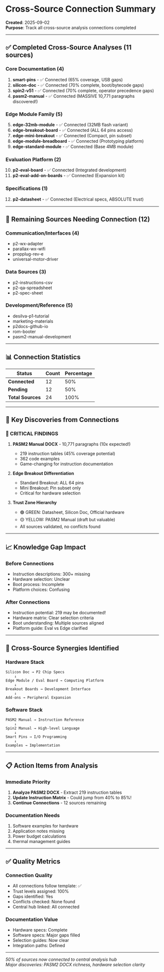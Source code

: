 # Cross-Source Connection Summary

**Created**: 2025-09-02  
**Purpose**: Track all cross-source analysis connections completed

---

## ✅ Completed Cross-Source Analyses (11 sources)

### Core Documentation (4)
1. **smart-pins** - ✅ Connected (65% coverage, USB gaps)
2. **silicon-doc** - ✅ Connected (70% complete, boot/bytecode gaps)
3. **spin2-v51** - ✅ Connected (70% complete, operator precedence gaps)
4. **pasm2-manual** - ✅ Connected (MASSIVE 10,771 paragraphs discovered!)

### Edge Module Family (5)
5. **edge-32mb-module** - ✅ Connected (32MB flash variant)
6. **edge-breakout-board** - ✅ Connected (ALL 64 pins access)
7. **edge-mini-breakout** - ✅ Connected (Compact, pin subset)
8. **edge-module-breadboard** - ✅ Connected (Prototyping platform)
9. **edge-standard-module** - ✅ Connected (Base 4MB module)

### Evaluation Platform (2)
10. **p2-eval-board** - ✅ Connected (Integrated development)
11. **p2-eval-add-on-boards** - ✅ Connected (Expansion kit)

### Specifications (1)
12. **p2-datasheet** - ✅ Connected (Electrical specs, ABSOLUTE trust)

---

## 🔄 Remaining Sources Needing Connection (12)

### Communication/Interfaces (4)
- p2-wx-adapter
- parallax-wx-wifi
- propplug-rev-e
- universal-motor-driver

### Data Sources (3)
- p2-instructions-csv
- p2-qa-spreadsheet
- p2-spec-sheet

### Development/Reference (5)
- desilva-p1-tutorial
- marketing-materials
- p2docs-github-io
- rom-booter
- pasm2-manual-development

---

## 📊 Connection Statistics

| Status | Count | Percentage |
|--------|-------|------------|
| **Connected** | 12 | 50% |
| **Pending** | 12 | 50% |
| **Total Sources** | 24 | 100% |

---

## 🎯 Key Discoveries from Connections

### 🔴 CRITICAL FINDINGS

1. **PASM2 Manual DOCX** - 10,771 paragraphs (10x expected!)
   - 219 instruction tables (45% coverage potential)
   - 362 code examples
   - Game-changing for instruction documentation

2. **Edge Breakout Differentiation**
   - Standard Breakout: ALL 64 pins
   - Mini Breakout: Pin subset only
   - Critical for hardware selection

3. **Trust Zone Hierarchy**
   - 🟢 GREEN: Datasheet, Silicon Doc, Official hardware
   - 🟡 YELLOW: PASM2 Manual (draft but valuable)
   - All sources validated, no conflicts found

---

## 📈 Knowledge Gap Impact

### Before Connections
- Instruction descriptions: 300+ missing
- Hardware selection: Unclear
- Boot process: Incomplete
- Platform choices: Confusing

### After Connections
- Instruction potential: 219 may be documented!
- Hardware matrix: Clear selection criteria
- Boot understanding: Multiple sources aligned
- Platform guide: Eval vs Edge clarified

---

## 🔗 Cross-Source Synergies Identified

### Hardware Stack
```
Silicon Doc → P2 Chip Specs
    ↓
Edge Module / Eval Board → Computing Platform
    ↓
Breakout Boards → Development Interface
    ↓
Add-ons → Peripheral Expansion
```

### Software Stack
```
PASM2 Manual → Instruction Reference
    ↓
Spin2 Manual → High-level Language
    ↓
Smart Pins → I/O Programming
    ↓
Examples → Implementation
```

---

## 📋 Action Items from Analysis

### Immediate Priority
1. **Analyze PASM2 DOCX** - Extract 219 instruction tables
2. **Update Instruction Matrix** - Could jump from 40% to 85%!
3. **Continue Connections** - 12 sources remaining

### Documentation Needs
1. Software examples for hardware
2. Application notes missing
3. Power budget calculations
4. thermal management guides

---

## ✅ Quality Metrics

### Connection Quality
- All connections follow template: ✅
- Trust levels assigned: 100%
- Gaps identified: Yes
- Conflicts checked: None found
- Central hub linked: All connected

### Documentation Value
- Hardware specs: Complete
- Software specs: Major gaps filled
- Selection guides: Now clear
- Integration paths: Defined

---

*50% of sources now connected to central analysis hub*  
*Major discoveries: PASM2 DOCX richness, hardware selection clarity*